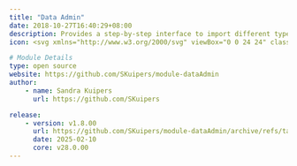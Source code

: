 ```yaml
---
title: "Data Admin"
date: 2018-10-27T16:40:29+08:00
description: Provides a step-by-step interface to import different types of data into Gibbon from csv and spreadsheet files. Also includes tools to export and cleanup data.
icon: <svg xmlns="http://www.w3.org/2000/svg" viewBox="0 0 24 24" class="w-8 icon-server"><path class="fill-current" d="M5 3h14a2 2 0 0 1 2 2v4a2 2 0 0 1-2 2H5a2 2 0 0 1-2-2V5c0-1.1.9-2 2-2zm0 10h14a2 2 0 0 1 2 2v4a2 2 0 0 1-2 2H5a2 2 0 0 1-2-2v-4c0-1.1.9-2 2-2zm2 3a1 1 0 0 0 0 2h3a1 1 0 0 0 0-2H7z"></path><rect width="5" height="2" x="6" y="6" class="fill-primary" rx="1"></rect></svg>

# Module Details
type: open source
website: https://github.com/SKuipers/module-dataAdmin
author:
    - name: Sandra Kuipers
      url: https://github.com/SKuipers

release: 
    - version: v1.8.00
      url: https://github.com/SKuipers/module-dataAdmin/archive/refs/tags/v1.8.00.zip
      date: 2025-02-10
      core: v28.0.00
---
```

